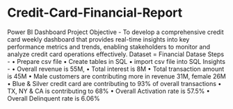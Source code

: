 # Credit-Card-Financial-Report
Power BI Dashboard
Project Objective - To develop a comprehensive credit card weekly dashboard that provides real-time insights into key performance metrics and trends, enabling stakeholders to monitor and analyze credit card operations effectively.
Dataset = Financial Datase
Steps - 
• Prepare csv file
• Create tables in SQL
• import csv file into SQL
Insights - 
• Overall revenue is 55M,
• Total interest is 8M
• Total transaction amount is 45M
• Male customers are contributing more in revenue 31M, female 26M
• Blue & Silver credit card are contributing to 93% of overall
transactions
• TX, NY & CA is contributing to 68%
• Overall Activation rate is 57.5%
• Overall Delinquent rate is 6.06%
